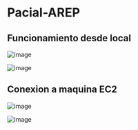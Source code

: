 # Pacial-AREP

## Funcionamiento desde local


![image](https://user-images.githubusercontent.com/54339107/198151200-0eeb390d-b46f-42e7-83f7-6914394df829.png)


![image](https://user-images.githubusercontent.com/54339107/198151828-e2d8cfa7-3f7c-4aa1-b41a-289feb7ef4fb.png)

## Conexion a maquina EC2


![image](https://user-images.githubusercontent.com/54339107/198163702-91154f5e-1432-48df-b330-d662d8c89f76.png)


![image](https://user-images.githubusercontent.com/54339107/198163533-0ce9e882-bbfd-4c8b-bdb5-3ad898821895.png)
